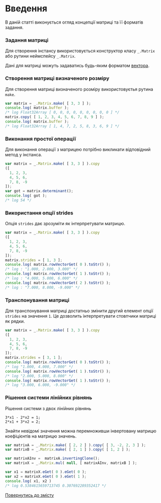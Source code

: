 # Введення

В даній статті виконується огляд концепції матриці та її форматів задання.

### Задання матриці

Для створення інстансу використовується конструктор класу `_.Matrix` або рутини неймспейсу `_.Matrix`.

Дані для матриці можуть задаватись будь-яким форматом [вектора](https://github.com/Wandalen/wMathVector).

### Створення матриці визначеного розміру

Для створення матриці визначеного розміру використовуєтья рутина `make`.

```js
var matrix = _.Matrix.make( [ 3, 3 ] );
console.log( matrix.buffer );
/* log Float32Array [ 0, 0, 0, 0, 0, 0, 0, 0, 0 ] */
matrix.copy( [ 1, 2, 3, 4, 5, 6, 7, 8, 9 ] );
console.log( matrix.buffer );
/* log Float32Array [ 1, 4, 7, 2, 5, 8, 3, 6, 9 ] */
```

### Виконання простої операції

Для виконання операції з матрицею потрібно викликати відповідний метод у інстанса.

```js
var matrix = _.Matrix.make( [ 3, 3 ] ).copy
([
  1, 2, 3,
  4, 5, 6,
  7, 8, -9
]);
var got = matrix.determinant();
console.log( got );
/* log 54 */
```

### Використання опції strides

Опція `strides` дає зрозуміти як інтерпретувати матрицю.

```js
var matrix = _.Matrix.make( [ 3, 3 ] ).copy
([
  1, 2, 3,
  4, 5, 6,
  7, 8, -9
]);
matrix.strides = [ 1, 3 ];
console.log( matrix.rowVectorGet( 0 ).toStr() );
/* log : "1.000, 2.000, 3.000" */
console.log( matrix.rowVectorGet( 1 ).toStr() );
/* log : "4.000, 5.000, 6.000" */
console.log( matrix.rowVectorGet( 2 ).toStr() );
/* log : "7.000, 8.000, -9.000" */
```

### Транспонування матриці

Для транспонування матриці достатньо змінити другий елемент опції `strides` на значення `1`. Це дозволить інтерпретувати стовпчики матриці як рядки.

```js
var matrix = _.Matrix.make( [ 3, 3 ] ).copy
([
  1, 2, 3,
  4, 5, 6,
  7, 8, -9
]);
matrix.strides = [ 3, 1 ];
console.log( matrix.rowVectorGet( 0 ).toStr() );
/* log "1.000, 4.000, 7.000" */
console.log( matrix.rowVectorGet( 1 ).toStr() );
/* log "2.000, 5.000, 8.000" */
console.log( matrix.rowVectorGet( 1 ).toStr() );
/* log "3.000, 6.000, -9.000" */
```

### Рішення системи лінійних рівнянь

Рішення системи з двох лінійних рівнянь

```
3*x1 - 2*x2 = 1;
2*x1 + 3*x2 = 2;
```

Знайти невідомі значення можна перемноживши інвертовану матрицю коефіцієнтів на матрицю значень.

```js
var matrixA = _.Matrix.make( [ 2, 2 ] ).copy( [ 3, -2, 2, 3 ] );
var matrixB = _.Matrix.make( [ 2, 1 ] ).copy( [ 1, 2 ] );

var matrixAInv =  matrixA.invertingClone();
var matrixX = _.Matrix.mul( null, [ matrixAInv, matrixB ] );

var x1 = matrixX.eGet( 0 ).eGet( 0 );
var x2 = matrixX.eGet( 0 ).eGet( 1 );
console.log( x1, x2 )
/* log 0.5384615659713745 0.307692289352417 */
```

[Повернутись до змісту](../README.md#Туторіали)
